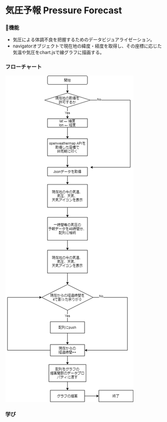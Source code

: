 # 気圧予報 Pressure Forecast

### 🌳機能
- 気圧による体調不良を把握するためのデータビジュアライゼーション。
- navigatorオブジェクトで現在地の緯度・経度を取得し、その座標に応じた気温や気圧をchart.jsで線グラフに描画する。

### フローチャート
![Flowchart](./chart.png)

### 学び

